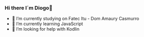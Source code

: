 ### Hi there I´m Diogo👋



- 🔭 I’m currently studying on Fatec Itu - Dom Amaury Casmurro
- 🌱 I’m currently learning JavaScript
- 🤔 I’m looking for help with Kodlin
